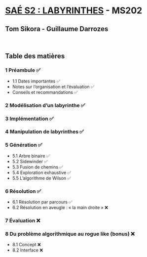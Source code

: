 # [SAÉ S2 : LABYRINTHES](https://iut-info.univ-reims.fr/users/blanchard/sae-s2/sae-s2-2023.html) - MS202
## Tom Sikora - Guillaume Darrozes

<br>

## Table des matières
### 1 Préambule                                             ✅
- 1.1 Dates importantes                                     ✅
- Notes sur l’organisation et l’évaluation                  ✅
- Conseils et recommandations                               ✅
### 2 Modélisation d’un labyrinthe                          ✅
### 3 Implémentation                                        ✅
### 4 Manipulation de labyrinthes                           ✅
### 5 Génération                                            ✅
- 5.1 Arbre binaire                                         ✅
- 5.2 Sidewinder                                            ✅
- 5.3 Fusion de chemins                                     ✅
- 5.4 Exploration exhaustive                                ✅
- 5.5 L’algorithme de Wilson                                ✅
### 6 Résolution                                            ✅
- 6.1 Résolution par parcours                               ✅
- 6.2 Résolution en aveugle : « la main droite »            ❌
### 7 Évaluation                                            ❌
### 8 Du problème algorithmique au rogue like (bonus)       ❌
- 8.1 Concept                                               ❌
- 8.2 Interface                                             ❌
